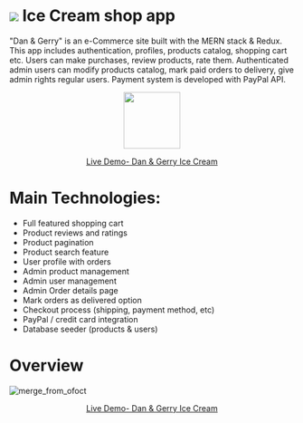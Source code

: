 # <img src="https://user-images.githubusercontent.com/100904506/204921580-410bf51c-2fe2-4431-a3b5-870986c95916.png"/> Ice Cream shop app


<p>
"Dan & Gerry" is an e-Commerce site built with the MERN stack & Redux.
This app includes authentication, profiles, products catalog, shopping cart etc. Users can make purchases, review products, rate them. Authenticated admin users can modify products catalog, mark paid orders to delivery, give admin rights regular users. Payment system is developed with PayPal API.
</p>
<div align="center">
<img src="https://user-images.githubusercontent.com/100904506/204140936-ca2a9743-e82d-46f3-9e4a-f2cd5a6c79eb.png" width="100" height="100"/>
<p>

 [Live Demo- Dan & Gerry Ice Cream](https://ecommerce-site-practice.herokuapp.com/)
 
  </p>
  </div>

# Main Technologies:
- Full featured shopping cart
- Product reviews and ratings
- Product pagination
- Product search feature
- User profile with orders
- Admin product management
- Admin user management
- Admin Order details page
- Mark orders as delivered option
- Checkout process (shipping, payment method, etc)
- PayPal / credit card integration
- Database seeder (products & users)
 #
# Overview
![merge_from_ofoct](https://user-images.githubusercontent.com/100904506/204920649-5f6d8b52-e34a-4f18-98f3-c186bee528a6.jpg)

<div align="center">
<p>

 [Live Demo- Dan & Gerry Ice Cream](https://ecommerce-site-practice.herokuapp.com/)
 
  </p>
  </div>

